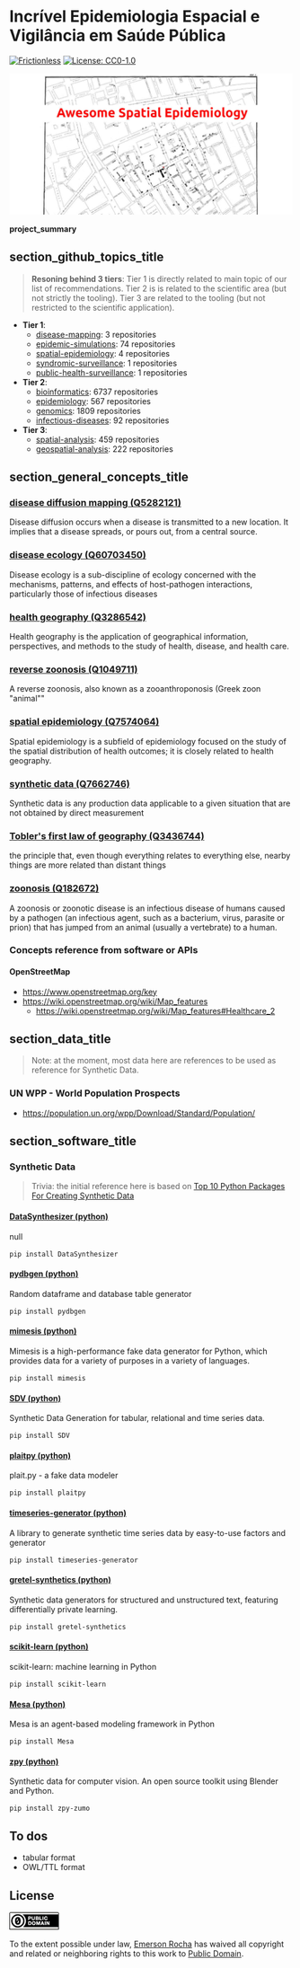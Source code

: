 # Incrível Epidemiologia Espacial e Vigilância em Saúde Pública
[![Frictionless](https://github.com/fititnt/awesome-spatial-epidemiology-and-public-health-surveillance/actions/workflows/frictionless.yml/badge.svg)](https://repository.frictionlessdata.io/pages/dashboard.html?user=fititnt&repo=awesome-spatial-epidemiology-and-public-health-surveillance&flow=frictionless)
[![License: CC0-1.0](https://img.shields.io/badge/License-CC0_1.0-lightgrey.svg)](http://creativecommons.org/publicdomain/zero/1.0/)

![Incrível Epidemiologia Espacial e Vigilância em Saúde Pública Banner](partials/awesome-spatial-epidemiology.jpg)

**project_summary**


## section_github_topics_title
> **Resoning behind 3 tiers**: Tier 1 is directly related to main topic of our list of recommendations.
> Tier 2 is is related to the scientific area (but not strictly the tooling).
> Tier 3 are related to the tooling (but not restricted to the scientific application).

- **Tier 1**:
  - [disease-mapping](https://github.com/topics/disease-mapping): 3 repositories
  - [epidemic-simulations](https://github.com/topics/epidemic-simulations): 74 repositories
  - [spatial-epidemiology](https://github.com/topics/spatial-epidemiology): 4 repositories
  - [syndromic-surveillance](https://github.com/topics/syndromic-surveillance): 1 repositories
  - [public-health-surveillance](https://github.com/topics/public-health-surveillance): 1 repositories
- **Tier 2**:
  - [bioinformatics](https://github.com/topics/bioinformatics): 6737 repositories
  - [epidemiology](https://github.com/topics/epidemiology): 567 repositories
  - [genomics](https://github.com/topics/genomics): 1809 repositories
  - [infectious-diseases](https://github.com/topics/infectious-diseases): 92 repositories
- **Tier 3**:
  - [spatial-analysis](https://github.com/topics/spatial-analysis): 459 repositories
  - [geospatial-analysis](https://github.com/topics/geospatial-analysis): 222 repositories

## section_general_concepts_title

### [disease diffusion mapping (Q5282121)](https://www.wikidata.org/wiki/Q5282121)
Disease diffusion occurs when a disease is transmitted to a new location. It implies that a disease spreads, or pours out, from a central source.

### [disease ecology (Q60703450)](https://www.wikidata.org/wiki/Q60703450)
Disease ecology is a sub-discipline of ecology concerned with the mechanisms, patterns, and effects of host-pathogen interactions, particularly those of infectious diseases

### [health geography (Q3286542)](https://www.wikidata.org/wiki/Q3286542)
Health geography is the application of geographical information, perspectives, and methods to the study of health, disease, and health care.

### [reverse zoonosis (Q1049711)](https://www.wikidata.org/wiki/Q1049711)
A reverse zoonosis, also known as a zooanthroponosis (Greek zoon "animal""

### [spatial epidemiology (Q7574064)](https://www.wikidata.org/wiki/Q7574064)
Spatial epidemiology is a subfield of epidemiology focused on the study of the spatial distribution of health outcomes; it is closely related to health geography.

### [synthetic data (Q7662746)](https://www.wikidata.org/wiki/Q7662746)
Synthetic data is any production data applicable to a given situation that are not obtained by direct measurement

### [Tobler's first law of geography (Q3436744)](https://www.wikidata.org/wiki/Q3436744)
the principle that, even though everything relates to everything else, nearby things are more related than distant things

### [zoonosis (Q182672)](https://www.wikidata.org/wiki/Q182672)
A zoonosis or zoonotic disease is an infectious disease of humans caused by a pathogen (an infectious agent, such as a bacterium, virus, parasite or prion) that has jumped from an animal (usually a vertebrate) to a human.


### Concepts reference from software or APIs

#### OpenStreetMap
- https://www.openstreetmap.org/key
- https://wiki.openstreetmap.org/wiki/Map_features
  - https://wiki.openstreetmap.org/wiki/Map_features#Healthcare_2

## section_data_title

> Note: at the moment, most data here are references to be used as reference for Synthetic Data.

### UN WPP - World Population Prospects

- https://population.un.org/wpp/Download/Standard/Population/

## section_software_title

### Synthetic Data
> Trivia: the initial reference here is based on [Top 10 Python Packages For Creating Synthetic Data](https://www.activestate.com/blog/top-10-python-packages-for-creating-synthetic-data/)

#### [DataSynthesizer (python)](https://github.com/DataResponsibly/DataSynthesizer)
null
```
pip install DataSynthesizer
```
#### [pydbgen (python)](https://github.com/tirthajyoti/pydbgen)
Random dataframe and database table generator
```
pip install pydbgen
```
#### [mimesis (python)](https://github.com/lk-geimfari/mimesis)
Mimesis is a high-performance fake data generator for Python, which provides data for a variety of purposes in a variety of languages. 
```
pip install mimesis
```
#### [SDV (python)](https://github.com/sdv-dev/SDV)
Synthetic Data Generation for tabular, relational and time series data.
```
pip install SDV
```
#### [plaitpy (python)](https://github.com/plaitpy/plaitpy)
plait.py - a fake data modeler 
```
pip install plaitpy
```
#### [timeseries-generator (python)](https://github.com/Nike-Inc/timeseries-generator)
A library to generate synthetic time series data by easy-to-use factors and generator
```
pip install timeseries-generator
```
#### [gretel-synthetics (python)](https://github.com/gretelai/gretel-synthetics)
Synthetic data generators for structured and unstructured text, featuring differentially private learning.
```
pip install gretel-synthetics
```
#### [scikit-learn (python)](https://github.com/scikit-learn/scikit-learn)
scikit-learn: machine learning in Python
```
pip install scikit-learn
```
#### [Mesa (python)](https://github.com/projectmesa/mesa)
Mesa is an agent-based modeling framework in Python
```
pip install Mesa
```
#### [zpy (python)](https://github.com/ZumoLabs/zpy)
Synthetic data for computer vision. An open source toolkit using Blender and Python.
```
pip install zpy-zumo
```

## To dos

- tabular format
- OWL/TTL format

## License

[![Public Domain](partials/public-domain.png)](UNLICENSE)

To the extent possible under law, [Emerson Rocha](https://github.com/fititnt)
has waived all copyright and related or neighboring rights to this work to
[Public Domain](UNLICENSE).

